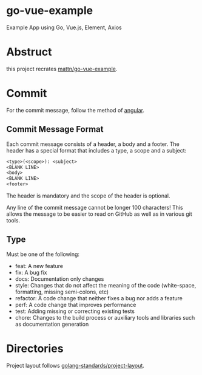 # go-vue-example

Example App using Go, Vue.js, Element, Axios

# Abstruct

this project recrates [mattn/go-vue-example](https://github.com/mattn/go-vue-example).

# Commit

For the commit message, follow the method of [angular](https://github.com/angular/angular.js/blob/master/DEVELOPERS.md#commits).

## Commit Message Format

Each commit message consists of a header,
a body and a footer. The header has a special format that includes a type,
a scope and a subject:

```txt
<type>(<scope>): <subject>
<BLANK LINE>
<body>
<BLANK LINE>
<footer>
```

The header is mandatory and the scope of the header is optional.

Any line of the commit message cannot be longer 100 characters!
This allows the message to be easier to read on GitHub
as well as in various git tools.

## Type

Must be one of the following:

* feat: A new feature
* fix: A bug fix
* docs: Documentation only changes
* style: Changes that do not affect the meaning of the code (white-space,
    formatting, missing semi-colons, etc)
* refactor: A code change that neither fixes a bug nor adds a feature
* perf: A code change that improves performance
* test: Adding missing or correcting existing tests
* chore: Changes to the build process or auxiliary tools
    and libraries such as documentation generation

# Directories

Project layout follows [golang-standards/project-layout](https://github.com/golang-standards/project-layout).
